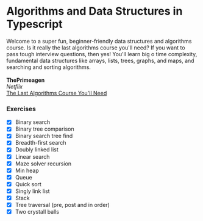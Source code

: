 # Algorithms and Data Structures in Typescript

Welcome to a super fun, beginner-friendly data structures and algorithms course. Is it really the last algorithms course you'll need? If you want to pass tough interview questions, then yes! You'll learn big o time complexity, fundamental data structures like arrays, lists, trees, graphs, and maps, and searching and sorting algorithms.<br><br>
**ThePrimeagen**<br>
*Netflix*<br>
[The Last Algorithms Course You'll Need](https://frontendmasters.com/courses/algorithms)

### Exercises

- [x] Binary search
- [x] Binary tree comparison
- [x] Binary search tree find
- [x] Breadth-first search
- [x] Doubly linked list
- [x] Linear search
- [x] Maze solver recursion
- [x] Min heap
- [x] Queue
- [x] Quick sort
- [x] Singly link list
- [x] Stack
- [x] Tree traversal (pre, post and in order)
- [x] Two crystall balls

